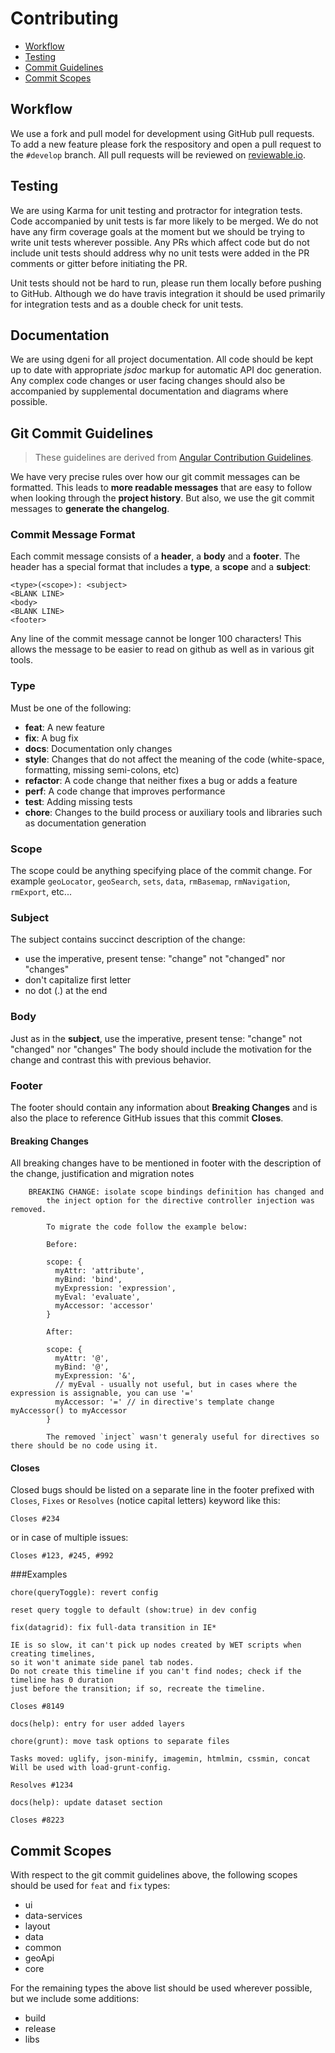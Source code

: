 # Contributing

 - [Workflow](#workflow)
 - [Testing](#testing)
 - [Commit Guidelines](#commit)
 - [Commit Scopes](#commit-scopes)

## <a name="workflow"></a> Workflow

We use a fork and pull model for development using GitHub pull requests.  To add a new feature please fork the respository and open a pull request to the `#develop` branch.  All pull requests will be reviewed on [reviewable.io](https://reviewable.io/).

## <a name="testing"></a> Testing

We are using Karma for unit testing and protractor for integration tests.  Code accompanied by unit tests is far more likely to be merged.  We do not have any firm coverage goals at the moment but we should be trying to write unit tests wherever possible.  Any PRs which affect code but do not include unit tests should address why no unit tests were added in the PR comments or gitter before initiating the PR.

Unit tests should not be hard to run, please run them locally before pushing to GitHub.  Although we do have travis integration it should be used primarily for integration tests and as a double check for unit tests.

## <a name="docs"></a> Documentation

We are using dgeni for all project documentation.  All code should be kept up to date with appropriate *jsdoc* markup for automatic API doc generation.  Any complex code changes or user facing changes should also be accompanied by supplemental documentation and diagrams where possible.

## <a name="commit"></a> Git Commit Guidelines

> These guidelines are derived from [Angular Contribution Guidelines](https://github.com/angular/angular.js/blob/master/CONTRIBUTING.md#-git-commit-guidelines).

We have very precise rules over how our git commit messages can be formatted.  This leads to **more
readable messages** that are easy to follow when looking through the **project history**.  But also, we use the git commit messages to **generate the changelog**.

### Commit Message Format
Each commit message consists of a **header**, a **body** and a **footer**.  The header has a special
format that includes a **type**, a **scope** and a **subject**:

```
<type>(<scope>): <subject>
<BLANK LINE>
<body>
<BLANK LINE>
<footer>
```

Any line of the commit message cannot be longer 100 characters! This allows the message to be easier
to read on github as well as in various git tools.

### Type
Must be one of the following:

* **feat**: A new feature
* **fix**: A bug fix
* **docs**: Documentation only changes
* **style**: Changes that do not affect the meaning of the code (white-space, formatting, missing
  semi-colons, etc)
* **refactor**: A code change that neither fixes a bug or adds a feature
* **perf**: A code change that improves performance
* **test**: Adding missing tests
* **chore**: Changes to the build process or auxiliary tools and libraries such as documentation
  generation

### Scope
The scope could be anything specifying place of the commit change. For example `geoLocator`,
`geoSearch`, `sets`, `data`, `rmBasemap`, `rmNavigation`, `rmExport`, etc...

### Subject
The subject contains succinct description of the change:

* use the imperative, present tense: "change" not "changed" nor "changes"
* don't capitalize first letter
* no dot (.) at the end

### Body
Just as in the **subject**, use the imperative, present tense: "change" not "changed" nor "changes"
The body should include the motivation for the change and contrast this with previous behavior.

### Footer
The footer should contain any information about **Breaking Changes** and is also the place to
reference GitHub issues that this commit **Closes**.

#### Breaking Changes
All breaking changes have to be mentioned in footer with the description of the change, justification and migration notes

```
	BREAKING CHANGE: isolate scope bindings definition has changed and
	    the inject option for the directive controller injection was removed.

	    To migrate the code follow the example below:

	    Before:

	    scope: {
	      myAttr: 'attribute',
	      myBind: 'bind',
	      myExpression: 'expression',
	      myEval: 'evaluate',
	      myAccessor: 'accessor'
	    }

	    After:

	    scope: {
	      myAttr: '@',
	      myBind: '@',
	      myExpression: '&',
	      // myEval - usually not useful, but in cases where the expression is assignable, you can use '='
	      myAccessor: '=' // in directive's template change myAccessor() to myAccessor
	    }

	    The removed `inject` wasn't generaly useful for directives so there should be no code using it.
```

#### Closes
Closed bugs should be listed on a separate line in the footer prefixed with `Closes`, `Fixes` or `Resolves` (notice capital letters) keyword like this:

```
Closes #234
```

or in case of multiple issues:

```
Closes #123, #245, #992
```

###Examples

```
chore(queryToggle): revert config

reset query toggle to default (show:true) in dev config
```

```
fix(datagrid): fix full-data transition in IE*

IE is so slow, it can't pick up nodes created by WET scripts when creating timelines,
so it won't animate side panel tab nodes.
Do not create this timeline if you can't find nodes; check if the timeline has 0 duration
just before the transition; if so, recreate the timeline.

Closes #8149
```

```
docs(help): entry for user added layers
```

```
chore(grunt): move task options to separate files

Tasks moved: uglify, json-minify, imagemin, htmlmin, cssmin, concat
Will be used with load-grunt-config.

Resolves #1234
```

```
docs(help): update dataset section

Closes #8223
```

## <a name="commit-scopes"></a> Commit Scopes

With respect to the git commit guidelines above, the following scopes should be used for `feat` and `fix` types:

- ui
- data-services
- layout
- data
- common
- geoApi
- core

For the remaining types the above list should be used wherever possible, but we include some additions:

- build
- release
- libs
